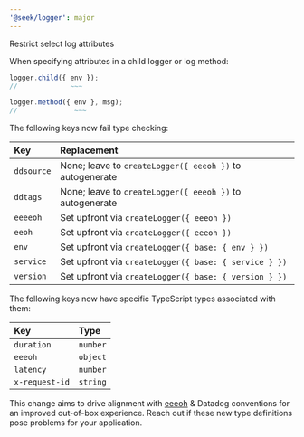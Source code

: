 ```yaml
---
'@seek/logger': major
---
```


Restrict select log attributes

When specifying attributes in a child logger or log method:

```typescript
logger.child({ env });
//             ~~~

logger.method({ env }, msg);
//              ~~~
```

The following keys now fail type checking:

| Key        | Replacement                                              |
| :--------- | :------------------------------------------------------- |
| `ddsource` | None; leave to `createLogger({ eeeoh })` to autogenerate |
| `ddtags`   | None; leave to `createLogger({ eeeoh })` to autogenerate |
| `eeeeoh`   | Set upfront via `createLogger({ eeeoh })`                |
| `eeoh`     | Set upfront via `createLogger({ eeeoh })`                |
| `env`      | Set upfront via `createLogger({ base: { env } })`        |
| `service`  | Set upfront via `createLogger({ base: { service } })`    |
| `version`  | Set upfront via `createLogger({ base: { version } })`    |

The following keys now have specific TypeScript types associated with them:

| Key            | Type     |
| :------------- | :------- |
| `duration`     | `number` |
| `eeeoh`        | `object` |
| `latency`      | `number` |
| `x-request-id` | `string` |

This change aims to drive alignment with [eeeoh](https://github.com/seek-oss/logger/blob/master/docs/eeeoh.md) & Datadog conventions for an improved out-of-box experience. Reach out if these new type definitions pose problems for your application.
